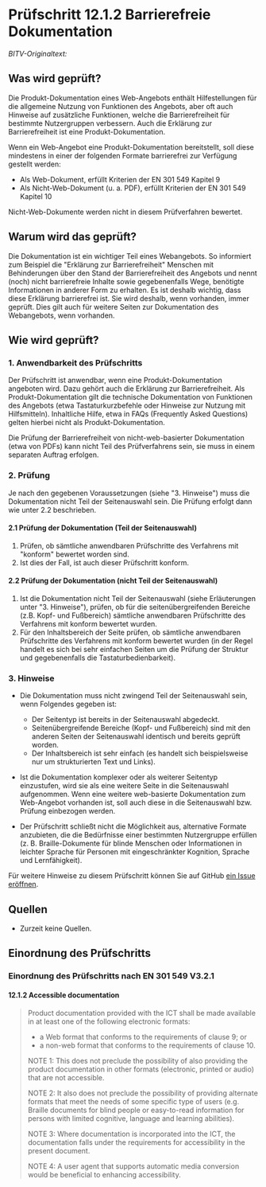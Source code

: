 # Prüfschritt 12.1.2 Barrierefreie Dokumentation

_BITV-Originaltext:_

## Was wird geprüft?

Die Produkt-Dokumentation eines Web-Angebots enthält Hilfestellungen für die allgemeine Nutzung von Funktionen des Angebots, aber oft auch Hinweise auf zusätzliche Funktionen, welche die Barrierefreiheit für bestimmte Nutzergruppen verbessern. Auch die Erklärung zur Barrierefreiheit ist eine Produkt-Dokumentation.

Wenn ein Web-Angebot eine Produkt-Dokumentation bereitstellt, soll diese mindestens in einer der folgenden Formate barrierefrei zur Verfügung gestellt werden:

-   Als Web-Dokument, erfüllt Kriterien der EN 301 549 Kapitel 9
-   Als Nicht-Web-Dokument (u. a. PDF), erfüllt Kriterien der EN 301 549 Kapitel 10

Nicht-Web-Dokumente werden nicht in diesem Prüfverfahren bewertet.

## Warum wird das geprüft?

Die Dokumentation ist ein wichtiger Teil eines Webangebots. So informiert zum Beispiel die "Erklärung zur Barrierefreiheit" Menschen mit Behinderungen über den Stand der Barrierefreiheit des Angebots und nennt (noch) nicht barrierefreie Inhalte sowie gegebenenfalls Wege, benötigte Informationen in anderer Form zu erhalten. Es ist deshalb wichtig, dass diese Erklärung barrierefrei ist. Sie wird deshalb, wenn vorhanden, immer geprüft. Dies gilt auch für weitere Seiten zur Dokumentation des Webangebots, wenn vorhanden.

## Wie wird geprüft?

### 1\. Anwendbarkeit des Prüfschritts

Der Prüfschritt ist anwendbar, wenn eine Produkt-Dokumentation angeboten wird. Dazu gehört auch die Erklärung zur Barrierefreiheit. Als Produkt-Dokumentation gilt die technische Dokumentation von Funktionen des Angebots (etwa Tastaturkurzbefehle oder Hinweise zur Nutzung mit Hilfsmitteln). Inhaltliche Hilfe, etwa in FAQs (Frequently Asked Questions) gelten hierbei nicht als Produkt-Dokumentation.

Die Prüfung der Barrierefreiheit von nicht-web-basierter Dokumentation (etwa von PDFs) kann nicht Teil des Prüfverfahrens sein, sie muss in einem separaten Auftrag erfolgen.

### 2\. Prüfung

Je nach den gegebenen Voraussetzungen (siehe "3. Hinweise") muss die Dokumentation nicht Teil der Seitenauswahl sein. Die Prüfung erfolgt dann wie unter 2.2 beschrieben.

#### 2.1 Prüfung der Dokumentation (Teil der Seitenauswahl)

1.  Prüfen, ob sämtliche anwendbaren Prüfschritte des Verfahrens mit "konform" bewertet worden sind.
2.  Ist dies der Fall, ist auch dieser Prüfschritt konform.

#### 2.2 Prüfung der Dokumentation (nicht Teil der Seitenauswahl)

1.  Ist die Dokumentation nicht Teil der Seitenauswahl (siehe Erläuterungen unter "3. Hinweise"), prüfen, ob für die seitenübergreifenden Bereiche (z.B. Kopf- und Fußbereich) sämtliche anwendbaren Prüfschritte des Verfahrens mit konform bewertet wurden.
2.  Für den Inhaltsbereich der Seite prüfen, ob sämtliche anwendbaren Prüfschritte des Verfahrens mit konform bewertet wurden (in der Regel handelt es sich bei sehr einfachen Seiten um die Prüfung der Struktur und gegebenenfalls die Tastaturbedienbarkeit).

### 3\. Hinweise

-   Die Dokumentation muss nicht zwingend Teil der Seitenauswahl sein, wenn Folgendes gegeben ist:

    -   Der Seitentyp ist bereits in der Seitenauswahl abgedeckt.
    -   Seitenübergreifende Bereiche (Kopf- und Fußbereich) sind mit den anderen Seiten der Seitenauswahl identisch und bereits geprüft worden.
    -   Der Inhaltsbereich ist sehr einfach (es handelt sich beispielsweise nur um strukturierten Text und Links).

-   Ist die Dokumentation komplexer oder als weiterer Seitentyp einzustufen, wird sie als eine weitere Seite in die Seitenauswahl aufgenommen. Wenn eine weitere web-basierte Dokumentation zum Web-Angebot vorhanden ist, soll auch diese in die Seitenauswahl bzw. Prüfung einbezogen werden.
-   Der Prüfschritt schließt nicht die Möglichkeit aus, alternative Formate anzubieten, die die Bedürfnisse einer bestimmten Nutzergruppe erfüllen (z. B. Braille-Dokumente für blinde Menschen oder Informationen in leichter Sprache für Personen mit eingeschränkter Kognition, Sprache und Lernfähigkeit).

Für weitere Hinweise zu diesem Prüfschritt können Sie auf GitHub [ein Issue eröffnen](https://github.com/BIK-BITV/BIK-Web-Test/issues).

## Quellen

-   Zurzeit keine Quellen.

## Einordnung des Prüfschritts

### Einordnung des Prüfschritts nach EN 301 549 V3.2.1

#### 12.1.2 Accessible documentation

> Product documentation provided with the ICT shall be made available in at least one of the following electronic formats:
>
> -   a Web format that conforms to the requirements of clause 9; or
> -   a non-web format that conforms to the requirements of clause 10.
>
> NOTE 1: This does not preclude the possibility of also providing the product documentation in other formats (electronic, printed or audio) that are not accessible.
>
> NOTE 2: It also does not preclude the possibility of providing alternate formats that meet the needs of some specific type of users (e.g. Braille documents for blind people or easy-to-read information for persons with limited cognitive, language and learning abilities).
>
> NOTE 3: Where documentation is incorporated into the ICT, the documentation falls under the requirements for accessibility in the present document.
>
> NOTE 4: A user agent that supports automatic media conversion would be beneficial to enhancing accessibility.
